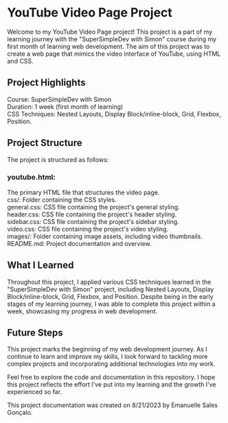 # YouTube Video Page Project

Welcome to my YouTube Video Page project! This project is a part of my learning journey with the "SuperSimpleDev with Simon" course during my first month of learning web development. The aim of this project was to create a web page that mimics the video interface of YouTube, using HTML and CSS.

## Project Highlights

Course: SuperSimpleDev with Simon<br />
Duration: 1 week (first month of learning)<br />
CSS Techniques: Nested Layouts, Display Block/inline-block, Grid, Flexbox, Position.

## Project Structure

The project is structured as follows:<br />

### youtube.html:
The primary HTML file that structures the video page.<br />
css/: Folder containing the CSS styles.<br />
general.css: CSS file containing the project's general styling.<br />
header.css: CSS file containing the project's header styling.<br />
sidebar.css: CSS file containing the project's sidebar styling.<br />
video.css: CSS file containing the project's video styling.<br />
images/: Folder containing image assets, including video thumbnails.<br />
README.md: Project documentation and overview.<br />

## What I Learned
Throughout this project, I applied various CSS techniques learned in the "SuperSimpleDev with Simon" project, including Nested Layouts, Display Block/inline-block, Grid, Flexbox, and Position. Despite being in the early stages of my learning journey, I was able to complete this project within a week, showcasing my progress in web development.

## Future Steps
This project marks the beginning of my web development journey. As I continue to learn and improve my skills, I look forward to tackling more complex projects and incorporating additional technologies into my work.

Feel free to explore the code and documentation in this repository. I hope this project reflects the effort I've put into my learning and the growth I've experienced so far.

This project documentation was created on 8/21/2023 by Emanuelle Sales Gonçalo.
